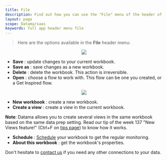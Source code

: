 ```yaml
---
title: File
description: Find out how you can use the "File" menu of the header of the Datama Solutions
layout: page
scope: Datama/saas
keywords: full app header menu file
---
```


> Here are the options available in the **File** header menu:

<center><img src="{{site.url}}/{{site.baseurl}}/core_app/new/interface/header/images/file_menu.png"/></center>

- **Save** : update changes to your current workbook.
- **Save as** : save changes as a new workbook.
- **Delete** : delete the workbook. This action is irreversible.
- **Open** : choose a flow to work with. This flow can be one you created, or a Get Inspired flow.

<center><img src="{{site.url}}/{{site.baseurl}}/core_app/new/interface/header/images/File_Opend.png"/></center>

- **New workbook** : create a new workbook. 
- **Create a view** : create a view in the current workbook.

<div class="info-box">
<strong>Note</strong>: Datama allows you to create several views in the same workbook based on the same data prep setting. Read our tip of the week 137 "New Views feature!" (Ctrl+F on  <a href="https://datama-solutions.github.io//docs/tip_of_the_week.html" target="_blank">tips page</a>) to know how it works.
</div>

- **Schedule** : [Schedule]({{site.url}}/{{site.baseurl}}/core_app/new/prep/interface/extract_analysis) your workbook to get the regular monitoring. 
- **About this workbook** : get the workbook's properties.


Don't hesitate to <a href="https://datama.io/lets-talk/" target="_blank">contact us</a> if you need any other connections to your data.

